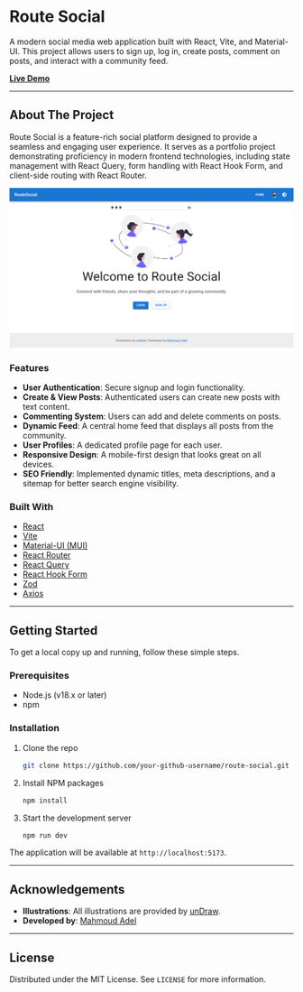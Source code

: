 # Route Social

A modern social media web application built with React, Vite, and Material-UI. This project allows users to sign up, log in, create posts, comment on posts, and interact with a community feed.

**[Live Demo](https://your-vercel-deployment-link.vercel.app)** <!-- TODO: Add your Vercel deployment link here -->

---

## About The Project

Route Social is a feature-rich social platform designed to provide a seamless and engaging user experience. It serves as a portfolio project demonstrating proficiency in modern frontend technologies, including state management with React Query, form handling with React Hook Form, and client-side routing with React Router.

![Screenshot of the project](./public/Screenshot_2025-08-30_01-26-14.png)

### Features

- **User Authentication**: Secure signup and login functionality.
- **Create & View Posts**: Authenticated users can create new posts with text content.
- **Commenting System**: Users can add and delete comments on posts.
- **Dynamic Feed**: A central home feed that displays all posts from the community.
- **User Profiles**: A dedicated profile page for each user.
- **Responsive Design**: A mobile-first design that looks great on all devices.
- **SEO Friendly**: Implemented dynamic titles, meta descriptions, and a sitemap for better search engine visibility.

### Built With

- [React](https://reactjs.org/)
- [Vite](https://vitejs.dev/)
- [Material-UI (MUI)](https://mui.com/)
- [React Router](https://reactrouter.com/)
- [React Query](https://tanstack.com/query/v5)
- [React Hook Form](https://react-hook-form.com/)
- [Zod](https://zod.dev/)
- [Axios](https://axios-http.com/)

---

## Getting Started

To get a local copy up and running, follow these simple steps.

### Prerequisites

- Node.js (v18.x or later)
- npm

### Installation

1. Clone the repo
   ```sh
   git clone https://github.com/your-github-username/route-social.git
   ```
2. Install NPM packages
   ```sh
   npm install
   ```
3. Start the development server
   ```sh
   npm run dev
   ```

The application will be available at `http://localhost:5173`.

---

## Acknowledgements

- **Illustrations**: All illustrations are provided by [unDraw](https://undraw.co/).
- **Developed by**: [Mahmoud Adel](https://github.com/MahmoudAdel1112) <!-- TODO: Add your name and link -->

---

## License

Distributed under the MIT License. See `LICENSE` for more information.
